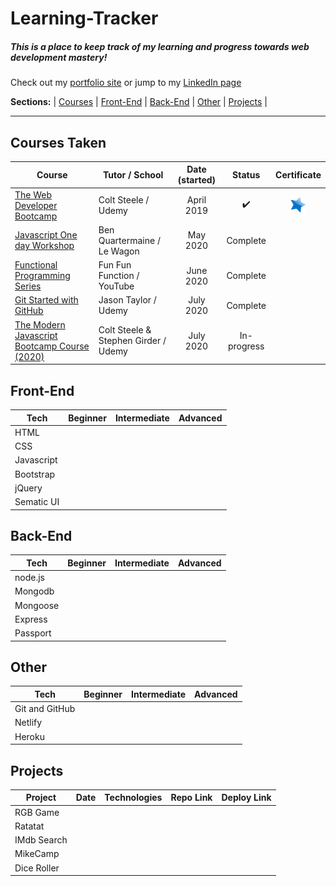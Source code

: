 # Learning-Tracker
##### This is a place to keep track of my learning and progress towards web development mastery!
Check out my [portfolio site](http://www.mikeback.me "mikeback.me") or jump to my [LinkedIn page](https://www.linkedin.com/in/mikeback "linkedin.com/in/mikeback")

**Sections:**  |
[Courses](https://github.com/MakeItBack/Learning-Tracker/blob/master/README.md#courses-taken)  |
[Front-End](https://github.com/MakeItBack/Learning-Tracker/blob/master/README.md#front-end)  |
[Back-End](https://github.com/MakeItBack/Learning-Tracker/blob/master/README.md#back-end)  |
[Other](https://github.com/MakeItBack/Learning-Tracker/blob/master/README.md#other)  |
[Projects](https://github.com/MakeItBack/Learning-Tracker/blob/master/README.md#projects)  |

---

## Courses Taken
| Course | Tutor / School | Date (started) | Status |  Certificate |
|--------|----------------|:----------------:|:--------:|:--------------:|
|[The Web Developer Bootcamp](https://www.udemy.com/course/the-web-developer-bootcamp "The Web Developers Bootcamp")|Colt Steele / Udemy|April 2019|:heavy_check_mark:|[![Certificate](https://github.com/MakeItBack/Learning-Tracker/blob/master/Icons/star.png)](https://github.com/MakeItBack/Learning-Tracker/blob/master/Certificates/Certificate%20-%20WDB_ColtSteele_Udemy.jpg "View Cerificate") |
|[Javascript One day Workshop](https://www.notion.so/Javascript-full-day-b247e04e91434dfea004f58c39399ecc) | Ben Quartermaine / Le Wagon |May 2020| Complete | |
|[Functional Programming Series](https://www.youtube.com/playlist?list=PL0zVEGEvSaeEd9hlmCXrk5yUyqUag-n84) | Fun Fun Function / YouTube | June 2020 | Complete | 
|[Git Started with GitHub](https://www.udemy.com/course/git-started-with-github) | Jason Taylor / Udemy | July 2020 |Complete |  |
|[The Modern Javascript Bootcamp Course (2020)](https://www.udemy.com/course/javascript-beginners-complete-tutorial/) | Colt Steele & Stephen Girder / Udemy | July 2020 |In-progress |  |


## Front-End
| Tech        | Beginner | Intermediate | Advanced | 
|-------------|----------|--------------|----------|
|HTML         |          |   |   |
|CSS          |          |   |   |
|Javascript   |          |   |   |
|Bootstrap    |          |   |   |
|jQuery       |          |   |   |
|Sematic UI   |          |   |   |

## Back-End
| Tech    | Beginner | Intermediate | Advanced | 
|---------|----------|--------------|----------|
|node.js  |          |              |   |
|Mongodb  |          |              |   |
|Mongoose |          |              |   |
|Express  |          |              |   |
|Passport |          |              |   |


## Other  
| Tech            | Beginner | Intermediate | Advanced | 
|-----------------|----------|--------------|----------|
|Git and GitHub   |          |              |          |
|Netlify          |
|Heroku

## Projects
| Project      | Date | Technologies | Repo Link |  Deploy Link |
|--------------|------|--------------|-----------|--------------|
|RGB Game      |   |   |
|Ratatat       |   |   |
|IMdb Search   |   |   |
|MikeCamp      |   |   |
|Dice Roller   |   |   |
